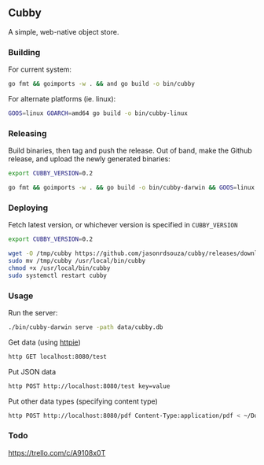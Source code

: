 ## Cubby
A simple, web-native object store.

### Building
For current system:
```bash
go fmt && goimports -w . && and go build -o bin/cubby
```

For alternate platforms (ie. linux):
```bash
GOOS=linux GOARCH=amd64 go build -o bin/cubby-linux
```

### Releasing
Build binaries, then tag and push the release. Out of band, make the Github release, and upload the newly generated binaries:
```bash
export CUBBY_VERSION=0.2

go fmt && goimports -w . && go build -o bin/cubby-darwin && GOOS=linux GOARCH=amd64 go build -o bin/cubby-linux && git tag v$CUBBY_VERSION && git push origin v$CUBBY_VERSION
```

### Deploying
Fetch latest version, or whichever version is specified in `CUBBY_VERSION`
```bash
export CUBBY_VERSION=0.2

wget -O /tmp/cubby https://github.com/jasonrdsouza/cubby/releases/download/v$CUBBY_VERSION/cubby-linux
sudo mv /tmp/cubby /usr/local/bin/cubby
chmod +x /usr/local/bin/cubby
sudo systemctl restart cubby
```

### Usage
Run the server:
```bash
./bin/cubby-darwin serve -path data/cubby.db
```

Get data (using [httpie](https://httpie.io/))
```bash
http GET localhost:8080/test
```

Put JSON data
```bash
http POST http://localhost:8080/test key=value
```

Put other data types (specifying content type)
```bash
http POST http://localhost:8080/pdf Content-Type:application/pdf < ~/Downloads/test.pdf
```

### Todo
https://trello.com/c/A9108x0T

